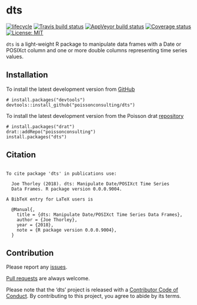 
<!-- README.md is generated from README.Rmd. Please edit that file -->

# dts

[![lifecycle](https://img.shields.io/badge/lifecycle-experimental-orange.svg)](https://www.tidyverse.org/lifecycle/#experimental)
[![Travis build
status](https://travis-ci.org/poissonconsulting/dts.svg?branch=master)](https://travis-ci.org/poissonconsulting/dts)
[![AppVeyor build
status](https://ci.appveyor.com/api/projects/status/github/poissonconsulting/dts?branch=master&svg=true)](https://ci.appveyor.com/project/poissonconsulting/dts)
[![Coverage
status](https://codecov.io/gh/poissonconsulting/dts/branch/master/graph/badge.svg)](https://codecov.io/github/poissonconsulting/dts?branch=master)
[![License:
MIT](https://img.shields.io/badge/License-MIT-green.svg)](https://opensource.org/licenses/MIT)

`dts` is a light-weight R package to manipulate data frames with a Date
or POSIXct column and one or more double columns representing time
series values.

## Installation

To install the latest development version from
[GitHub](https://github.com/poissonconsulting/dts)

    # install.packages("devtools")
    devtools::install_github("poissonconsulting/dts")

To install the latest development version from the Poisson drat
[repository](https://github.com/poissonconsulting/drat)

    # install.packages("drat")
    drat::addRepo("poissonconsulting")
    install.packages("dts")

## Citation

``` 

To cite package 'dts' in publications use:

  Joe Thorley (2018). dts: Manipulate Date/POSIXct Time Series
  Data Frames. R package version 0.0.0.9004.

A BibTeX entry for LaTeX users is

  @Manual{,
    title = {dts: Manipulate Date/POSIXct Time Series Data Frames},
    author = {Joe Thorley},
    year = {2018},
    note = {R package version 0.0.0.9004},
  }
```

## Contribution

Please report any
[issues](https://github.com/poissonconsulting/dts/issues).

[Pull requests](https://github.com/poissonconsulting/dts/pulls) are
always welcome.

Please note that the ‘dts’ project is released with a [Contributor Code
of Conduct](CODE_OF_CONDUCT.md). By contributing to this project, you
agree to abide by its terms.
